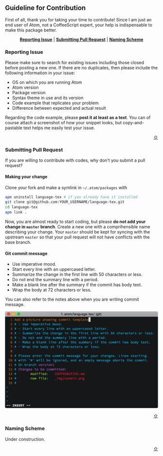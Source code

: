 Guideline for Contribution
---

First of all, thank you for taking your time to contribute!
Since I am just an end user of Atom, not a CoffeeScript expert, your help is indispensable to make this package better.

<p align="center">
<b><a href="#reporting-issue">Reporting Issue</a></b>
|
<b><a href="#submitting-pull-request">Submitting Pull Request</a></b>
|
<b><a href="#naming-scheme">Naming Scheme</a></b>
</p>

### Reporting Issue
Please make sure to search for existing issues including those closed before posting a new one.
If there are no duplicates, then please include the following information in your issue:

- OS on which you are running Atom
- Atom version
- Package version
- Syntax theme in use and its version
- Code example that replicates your problem
- Difference between expected and actual result

Regarding the code example, please __post it at least as a text__.
You can of course attach a screenshot of how your snippet looks, but copy-and-pastable text helps me easily test your issue.
<p align="right"><a href="#guideline-for-contribution">⇧</a></p>

### Submitting Pull Request
If you are willing to contribute with codes, why don't you submit a pull request?

#### Making your change
Clone your fork and make a symlink in `~/.atom/packages` with

```bash
apm uninstall language-tex # if you already have it installed
git clone git@github.com:YOUR_USERNAME/language-tex.git
cd language-tex
apm link .
```

Now, you are almost ready to start coding, but please __do not add your change in `master` branch__.
Create a new one with a comprihensible name describing your change.
Your `master` should be kept for syncing with the upstream `master` so that your pull request will not have conflicts with the base branch.

#### Git commit message

- Use imperative mood.
- Start every line with an uppercased letter.
- Summarize the change in the first line with 50 characters or less.
- Do not end the summary line with a period.
- Make a blank line after the summary if the commit has body text.
- Wrap the body at 72 characters or less.

You can also refer to the notes above when you are writing commit message.

![commit message guideline](./_img/commit.png)

<p align="right"><a href="#guideline-for-contribution">⇧</a></p>

### Naming Scheme
Under construction.

<p align="right"><a href="#guideline-for-contribution">⇧</a></p>
